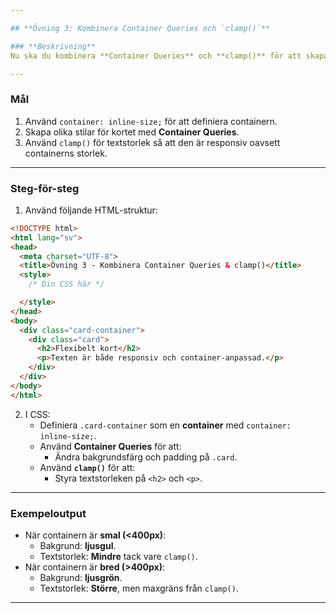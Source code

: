 ```yaml
---

## **Övning 3: Kombinera Container Queries och `clamp()`**

### **Beskrivning**
Nu ska du kombinera **Container Queries** och **clamp()** för att skapa en responsiv kortkomponent med flexibel textstorlek.

---
```


### **Mål**
1. Använd `container: inline-size;` för att definiera containern.  
2. Skapa olika stilar för kortet med **Container Queries**.  
3. Använd `clamp()` för textstorlek så att den är responsiv oavsett containerns storlek.

---

### **Steg-för-steg**
1. Använd följande HTML-struktur:

```html
<!DOCTYPE html>
<html lang="sv">
<head>
  <meta charset="UTF-8">
  <title>Övning 3 - Kombinera Container Queries & clamp()</title>
  <style>
    /* Din CSS här */

  </style>
</head>
<body>
  <div class="card-container">
    <div class="card">
      <h2>Flexibelt kort</h2>
      <p>Texten är både responsiv och container-anpassad.</p>
    </div>
  </div>
</body>
</html>
```

2. I CSS:  
   - Definiera `.card-container` som en **container** med `container: inline-size;`.  
   - Använd **Container Queries** för att:  
     - Ändra bakgrundsfärg och padding på `.card`.  
   - Använd **`clamp()`** för att:  
     - Styra textstorleken på `<h2>` och `<p>`.

---

### **Exempeloutput**
- När containern är **smal (<400px)**:  
  - Bakgrund: **ljusgul**.  
  - Textstorlek: **Mindre** tack vare `clamp()`.  
- När containern är **bred (>400px)**:  
  - Bakgrund: **ljusgrön**.  
  - Textstorlek: **Större**, men maxgräns från `clamp()`.

---
